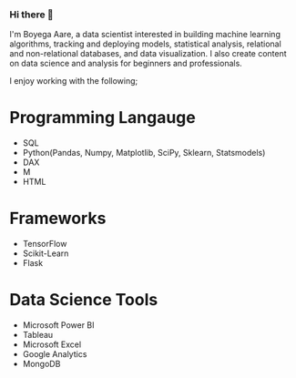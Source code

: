 ### Hi there 👋

I'm Boyega Aare, a data scientist interested in building machine learning algorithms, tracking and deploying models, statistical analysis, relational and non-relational databases, and data visualization. I also create content on data science and analysis for beginners and professionals. 

I enjoy working with the following; 

# Programming Langauge 

- SQL
- Python(Pandas, Numpy, Matplotlib, SciPy, Sklearn, Statsmodels)
- DAX
- M
- HTML

# Frameworks
- TensorFlow
- Scikit-Learn
- Flask

# Data Science Tools
- Microsoft Power BI
- Tableau
- Microsoft Excel
- Google Analytics
- MongoDB


